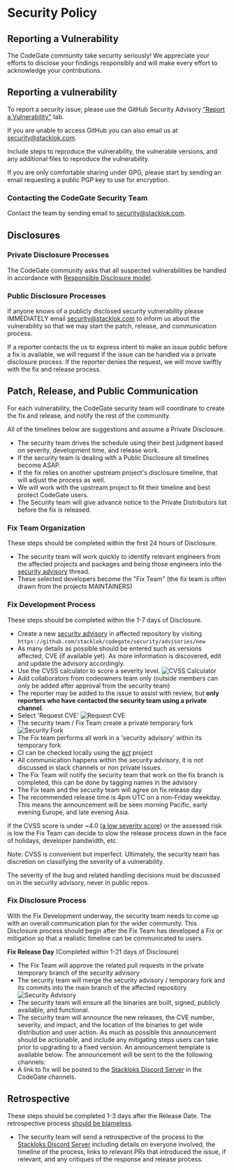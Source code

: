 # Security Policy

## Reporting a Vulnerability

The CodeGate community take security seriously! We appreciate your efforts to disclose your findings responsibly and will make every effort to acknowledge your contributions.

## Reporting a vulnerability

To report a security issue, please use the GitHub Security Advisory ["Report a Vulnerability"](https://github.com/stacklok/codegate/security/advisories/new) tab.

If you are unable to access GitHub you can also email us at security@stacklok.com. 

Include steps to reproduce the vulnerability, the vulnerable versions, and any additional files to reproduce the vulnerability.

If you are only comfortable sharing under GPG, please start by sending an email requesting a public PGP key to use for encryption.

### Contacting the CodeGate Security Team

Contact the team by sending email to security@stacklok.com.

## Disclosures

### Private Disclosure Processes

The CodeGate community asks that all suspected vulnerabilities be handled in accordance with [Responsible Disclosure model](https://en.wikipedia.org/wiki/Responsible_disclosure).

### Public Disclosure Processes

If anyone knows of a publicly disclosed security vulnerability please IMMEDIATELY email security@stacklok.com to inform us about the vulnerability so that we may start the patch, release, and communication process.

If a reporter contacts the us to express intent to make an issue public before a fix is available, we will request if the issue can be handled via a private disclosure process. If the reporter denies the request, we will move swiftly with the fix and release process.

## Patch, Release, and Public Communication

For each vulnerability, the CodeGate security team will coordinate to create the fix and release, and notify the rest of the community.

All of the timelines below are suggestions and assume a Private Disclosure.

- The security team drives the schedule using their best judgment based on severity, development time, and release work.
- If the security team is dealing with a Public Disclosure all timelines become ASAP.
- If the fix relies on another upstream project's disclosure timeline, that will adjust the process as well.
- We will work with the upstream project to fit their timeline and best protect CodeGate users.
- The Security team will give advance notice to the Private Distributors list before the fix is released.

### Fix Team Organization

These steps should be completed within the first 24 hours of Disclosure.

- The  security team will work quickly to identify relevant engineers from the affected projects and packages and being those engineers into the [security advisory](https://docs.github.com/en/code-security/security-advisories/) thread.
- These selected developers become the "Fix Team" (the fix team is often drawn from the projects MAINTAINERS)

### Fix Development Process

These steps should be completed within the 1-7 days of Disclosure.

- Create a new [security advisory](https://docs.github.com/en/code-security/security-advisories/) in affected repository by visiting `https://github.com/stacklok/codegate/security/advisories/new`
- As many details as possible should be entered such as versions affected, CVE (if available yet). As more information is discovered, edit and update the advisory accordingly.
- Use the CVSS calculator to score a severity level.
![CVSS Calculator](/images/calc.png)
- Add collaborators from codeowners team only (outside members can only be added after approval from the  security team)
- The reporter may be added to the issue to assist with review, but **only reporters who have contacted the security team using a private channel**.
- Select 'Request CVE'
![Request CVE](/docs/static/img/cve.png)
- The security team / Fix Team create a private temporary fork
![Security Fork](/docs/static/img/fork.png)
- The Fix team performs all work in a 'security advisory' within its temporary fork
- CI can be checked locally using the [act](https://github.com/nektos/act) project
- All communication happens within the security advisory, it is *not* discussed in slack channels or non private issues.
- The Fix Team will notify the security team that work on the fix branch is completed, this can be done by tagging names in the advisory
- The Fix team and the security team will agree on fix release day
- The recommended release time is 4pm UTC on a non-Friday weekday. This means the announcement will be seen morning Pacific, early evening Europe, and late evening Asia. 

If the CVSS score is under ~4.0
([a low severity score](https://www.first.org/cvss/specification-document#i5)) or the assessed risk is low the Fix Team can decide to slow the release process down in the face of holidays, developer bandwidth, etc.

Note: CVSS is convenient but imperfect. Ultimately, the security team has discretion on classifying the severity of a vulnerability.

The severity of the bug and related handling decisions must be discussed on in the security advisory, never in public repos.

### Fix Disclosure Process

With the Fix Development underway, the security team needs to come up with an overall communication plan for the wider community. This Disclosure process should begin after the Fix Team has developed a Fix or mitigation so that a realistic timeline can be communicated to users.

**Fix Release Day** (Completed within 1-21 days of Disclosure)

- The Fix Team will approve the related pull requests in the private temporary branch of the security advisory
- The security team will merge the security advisory / temporary fork and its commits into the main branch of the affected repository
![Security Advisory](docs/images/publish.png)
- The security team will ensure all the binaries are built, signed, publicly available, and functional.
- The security team will announce the new releases, the CVE number, severity, and impact, and the location of the binaries to get wide distribution and user action. As much as possible this announcement should be actionable, and include any mitigating steps users can take prior to upgrading to a fixed version. An announcement template is available below. The announcement will be sent to the the following channels:
- A link to fix will be posted to the [Stackloks Discord Server](https://t.co/3sCyFqDNWA) in the CodeGate channels.

## Retrospective

These steps should be completed 1-3 days after the Release Date. The retrospective process [should be blameless](https://landing.google.com/sre/book/chapters/postmortem-culture.html).

- The security team will send a retrospective of the process to the [Stackloks Discord Server](https://t.co/3sCyFqDNWA) including details on everyone involved, the timeline of the process, links to relevant PRs that introduced the issue, if relevant, and any critiques of the response and release process.
